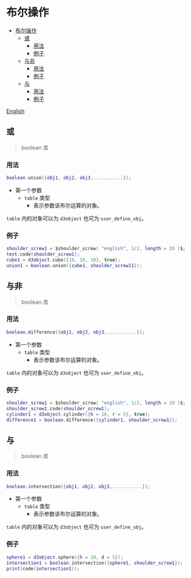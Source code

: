 # 布尔操作

- [布尔操作](#布尔操作)
  - [或](#或)
    - [用法](#用法)
    - [例子](#例子)
  - [与非](#与非)
    - [用法](#用法-1)
    - [例子](#例子-1)
  - [与](#与)
    - [用法](#用法-2)
    - [例子](#例子-2)

[English](./English/boolean.md)

## 或

> boolean 库

### 用法

```lua
boolean.union({obj1, obj2, obj3,...........});
```

- 第一个参数
  - `table` 类型
    - 表示参数该布尔运算的对象。

`table` 内的对象可以为 `d3object` 也可为 `user_define_obj`。

### 例子

```lua
shoulder_screw1 = $shoulder_screw( "english", 1/2, length = 20 )$;
test.code(shoulder_screw1);
cube1 = d3object.cube({10, 10, 10}, true);
union1 = boolean.union({cube1, shoulder_screw11});
```

## 与非

> boolean 库

### 用法

```lua
boolean.difference({obj1, obj2, obj3,...........});
```

- 第一个参数
  - `table` 类型
    - 表示参数该布尔运算的对象。

`table` 内的对象可以为 `d3object` 也可为 `user_define_obj`。

### 例子

```lua
shoulder_screw1 = $shoulder_screw( "english", 1/2, length = 20 )$;
shoulder_screw1.code(shoulder_screw1);
cylinder1 = d3object.cylinder({h = 10, r = 5}, true);
difference1 = boolean.difference({cylinder1, shoulder_screw1});
```

## 与

> boolean 库

### 用法

```lua
boolean.intersection({obj1, obj2, obj3,...........});
```

- 第一个参数
  - `table` 类型
    - 表示参数该布尔运算的对象。

`table` 内的对象可以为 `d3object` 也可为 `user_define_obj`。

### 例子

```lua
sphere1 = d3object.sphere({h = 10, d = 5});
intersection1 = boolean.intersection({sphere1, shoulder_screw1});
print(code(intersection1));
```
